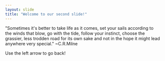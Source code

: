 ```yaml
---
layout: slide
title: "Welcome to our second slide!"
---
```

"Sometimes it's better to take life as it comes, set your sails according to the winds that blow, go with the tide, follow your instinct, choose the grassier, less trodden road for its own sake and not in the hope it might lead anywhere very special." ~C.R.Milne

Use the left arrow to go back!

